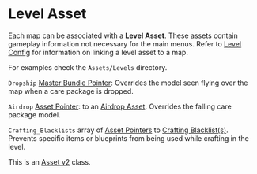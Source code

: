 Level Asset
===========

Each map can be associated with a **Level Asset**. These assets contain gameplay information not necessary for the main menus. Refer to [Level Config](LevelConfig.md) for information on linking a level asset to a map.

For examples check the `Assets/Levels` directory.

`Dropship` [Master Bundle Pointer](MasterBundlePtr.md): Overrides the model seen flying over the map when a care package is dropped.

`Airdrop` [Asset Pointer](AssetPtr.md): to an [Airdrop Asset](AirdropAsset.md). Overrides the falling care package model.

`Crafting_Blacklists` array of [Asset Pointers](AssetPtr.md) to [Crafting Blacklist(s)](CraftingBlacklistAsset.md). Prevents specific items or blueprints from being used while crafting in the level.

This is an [Asset v2](AssetsV2.md) class.
